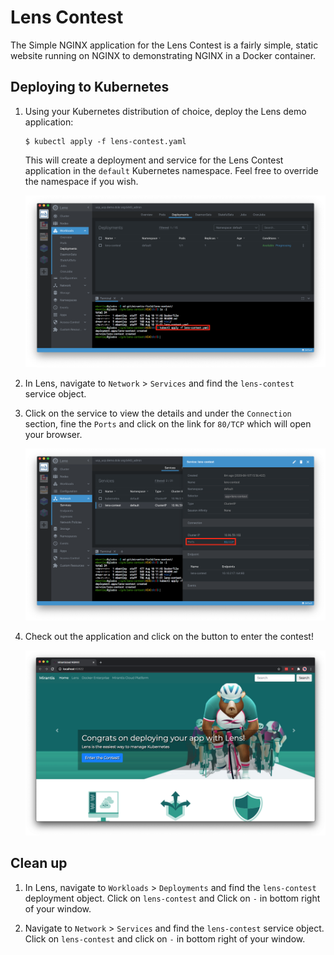 # Lens Contest

The Simple NGINX application for the Lens Contest is a fairly simple, static website running on NGINX to demonstrating NGINX in a Docker container.

## Deploying to Kubernetes

1. Using your Kubernetes distribution of choice, deploy the Lens demo application:

   ```
   $ kubectl apply -f lens-contest.yaml
   ```

   This will create a deployment and service for the Lens Contest application in the `default` Kubernetes namespace.  Feel free to override the namespace if you wish.

   ![Deployed application](./images/deploy.png)

1. In Lens, navigate to `Network` > `Services` and find the `lens-contest` service object.

1. Click on the service to view the details and under the `Connection` section, fine the `Ports` and click on the link for `80/TCP` which will open your browser.

   ![Service View](./images/service.png)

1. Check out the application and click on the button to enter the contest!

   ![Browse](./images/browse.png)
   
## Clean up

1. In Lens, navigate to `Workloads` > `Deployments` and find the `lens-contest` deployment object. Click on `lens-contest` and Click on `-` in bottom right of your window.

1. Navigate to `Network` > `Services` and find the `lens-contest` service object. Click on `lens-contest` and click on `-` in bottom right of your window.
